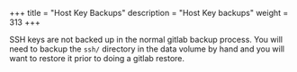 +++
title = "Host Key Backups"
description = "Host Key backups"
weight = 313
+++

SSH keys are not backed up in the normal gitlab backup process. You
will need to backup the `ssh/` directory in the data volume by hand
and you will want to restore it prior to doing a gitlab restore.

